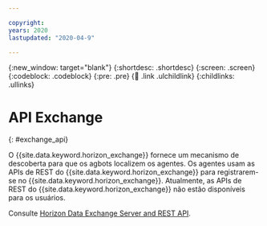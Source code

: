 ```yaml
---

copyright:
years: 2020
lastupdated: "2020-04-9"

---
```


{:new_window: target="blank"}
{:shortdesc: .shortdesc}
{:screen: .screen}
{:codeblock: .codeblock}
{:pre: .pre}
{:child: .link .ulchildlink}
{:childlinks: .ullinks}

# API Exchange
{: #exchange_api}

O {{site.data.keyword.horizon_exchange}} fornece um mecanismo de descoberta para que os agbots localizem os agentes. Os agentes usam as APIs de REST do {{site.data.keyword.horizon_exchange}} para registrarem-se no {{site.data.keyword.horizon_exchange}}. Atualmente, as APIs de REST do {{site.data.keyword.horizon_exchange}} não estão disponíveis para os usuários.

Consulte [Horizon Data Exchange Server and REST API](https://github.com/open-horizon/exchange-api).
